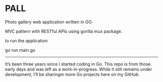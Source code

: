 # PALL

Photo gallery web application written in GO


MVC pattern with RESTful APIs using gorilla mux package.


to run the application

go run main.go

_______

It’s been three years since I started coding in Go. This repo is from those early days and was left as a work-in-progress. 
While it still remains under development, I’ll be sharingm more Go projects here on my GitHub.
